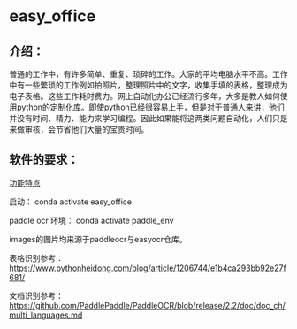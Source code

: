 # easy_office

## 介绍：

普通的工作中，有许多简单、重复、琐碎的工作。大家的平均电脑水平不高。工作中有一些繁琐的工作例如拍照片，整理照片中的文字，收集手填的表格，整理成为电子表格。这些工作耗时费力。网上自动化办公已经流行多年，大多是教人如何使用python的定制化库。即使python已经很容易上手，但是对于普通人来讲，他们并没有时间、精力、能力来学习编程。因此如果能将这两类问题自动化，人们只是来做审核，会节省他们大量的宝贵时间。



## 软件的要求：

[功能特点](./doc/feature.md)

启动：
conda activate easy_office

paddle ocr 环境：
conda activate paddle_env

images的图片均来源于paddleocr与easyocr仓库。

表格识别参考：https://www.pythonheidong.com/blog/article/1206744/e1b4ca293bb92e27f681/

文档识别参考：https://github.com/PaddlePaddle/PaddleOCR/blob/release/2.2/doc/doc_ch/multi_languages.md